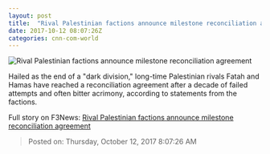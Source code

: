 ```yaml
---
layout: post
title:  "Rival Palestinian factions announce milestone reconciliation agreement"
date: 2017-10-12 08:07:26Z
categories: cnn-com-world
---
```


![Rival Palestinian factions announce milestone reconciliation agreement](http://i2.cdn.cnn.com/cnnnext/dam/assets/171012152430-hamas-hq-gaza-al-sisi-super-tease.jpg)

Hailed as the end of a "dark division," long-time Palestinian rivals Fatah and Hamas have reached a reconciliation agreement after a decade of failed attempts and often bitter acrimony, according to statements from the factions.


Full story on F3News: [Rival Palestinian factions announce milestone reconciliation agreement](http://www.f3nws.com/n/fdntqG)

> Posted on: Thursday, October 12, 2017 8:07:26 AM
